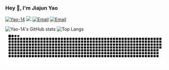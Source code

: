 ### Hey 👋, I'm Jiajun Yao

<a href="https://github.com/Yao-14"><img src="https://komarev.com/ghpvc/?username=Yao-14" alt="Yao-14" /></a>
<a href="https://github.com/Yao-14?tab=followers"><img src="https://img.shields.io/github/followers/Yao-14"></a>
<a href="mailto:yaojiajun2021@gmail.com"><img src="https://img.shields.io/badge/Email-yaojiajun2021@gmail.com-blue" alt="Email" /></a>
<a href="mailto:yjj_zj@163.com"><img src="https://img.shields.io/badge/Email-yjj_zj@163.com-blue" alt="Email" /></a>

![Yao-14's GitHub stats](https://github-readme-stats.vercel.app/api?username=Yao-14&count_private=true&hide=prs&theme=onedark&show_icons=true)
![Top Langs](https://github-readme-stats.vercel.app/api/top-langs/?username=Yao-14&theme=onedark)
![](https://raw.githubusercontent.com/Yao-14/Yao-14/main/assets/github-user-contribution.svg)
